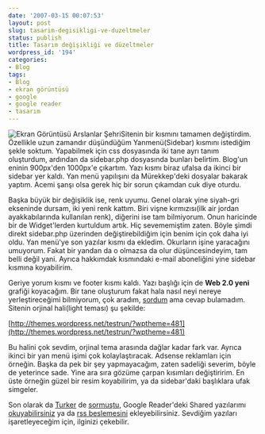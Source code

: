 ```yaml
---
date: '2007-03-15 00:07:53'
layout: post
slug: tasarim-degisikligi-ve-duzeltmeler
status: publish
title: Tasarım değişikliği ve düzeltmeler
wordpress_id: '194'
categories:
- Blog
tags:
- Blog
- ekran görüntüsü
- google
- google reader
- tasarım
---
```


![Ekran Görüntüsü Arslanlar Şehri](http://blog.arsln.org/image/ssblogmart.jpg)Sitenin bir kısmını tamamen değiştirdim. Özellikle uzun zamandır düşündüğüm Yanmenü(Sidebar) kısmını istediğim şekle soktum. Yapabilmek için css dosyasında iki tane ayrı tanım oluşturdum, ardından da sidebar.php dosyasında bunları belirtim. Blog'un eninin 900px'den 1000px'e çıkartım. Yazı kısmı biraz ufalsa da ikinci bir sidebar yer kaldı. Yan menü yapılışını da Mürekkep'deki dosyalar bakarak yaptım. Acemi şanşı olsa gerek hiç bir sorun çıkamdan cuk diye oturdu. 

Başka büyük bir değişiklik ise, renk uyumu. Genel olarak yine siyah-gri ekseninde dursam, iki yeni renk kattım. Biri vişne kırmızısı(ilk air jordan ayakkabılarında kullanılan renk), diğerini ise tam bilmiyorum. Onun haricinde bir de Widget'lerden kurtuldum artık. Hiç sevememiştim zaten. Böyle şimdi direkt sidebar.php üzerinden değiştirebildiğim için benim için çok daha iyi oldu. Yan menü'ye son yazılar kısmı da ekledim. Okurların işine yaracağını umuyorum. Fakat bir yandan da o olmazsa da olur düşüncesindeyim, tam belli değil yani. Ayrıca hakkımdak kısmındaki e-mail aboneliğini yine sidebar kısmına koyabilirim. 

Geriye yorum kısmı ve footer kısmı kaldı. Yazı başlığı için de **Web 2.0 yeni** grafiği koyacağım. Bir tane oluşturum fakat hala nasıl neyi nereye yerleştireceğimi bilmiyorum, çok aradım, [sordum](http://www.wordpress-tr.com/forum/topic/932?replies=1) ama cevap bulamadım. Sitenin orjinal hali(light teması) şu şekilde:

[http://themes.wordpress.net/testrun/?wptheme=481](http://themes.wordpress.net/testrun/?wptheme=481)

Bu halini çok sevdim, orjinal tema arasında dağlar kadar fark var. Ayrıca ikinci bir yan menü işimi çok kolaylaştıracak. Adsense reklamları için örneğin. Başka da pek bir şey yapmayacağım, zaten sadeliği severim, böyle de yeterince sade. Yine ara sıra gözüme çarpan kısımları değiştiririm. En üste örneğin güzel bir resim koyabilirim, ya da sidebar'daki başlıklara ufak simgeler. 

Son olarak da [Turker](http://www.turkerkeskinpala.net/okyanusotesi) de [sormuştu](http://blog.arsln.org/acik-kaynak-dunyasindan-kisa-kisa/), Google Reader'deki Shared yazılarımı [okuyabilirsiniz](http://www.google.com/reader/shared/01907843239937652146) ya da  [rss beslemesini](http://www.google.com/reader/public/atom/user/01907843239937652146/state/com.google/broadcast) ekleyebilirsiniz.  Sevdiğim yazıları işaretleyeceğim için, ilginizi çekebilir. 


